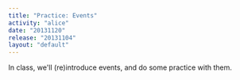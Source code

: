 ```yaml
---
title: "Practice: Events"
activity: "alice"
date: "20131120"
release: "20131104"
layout: "default"
---
```


In class, we'll (re)introduce events, and do some practice with them.